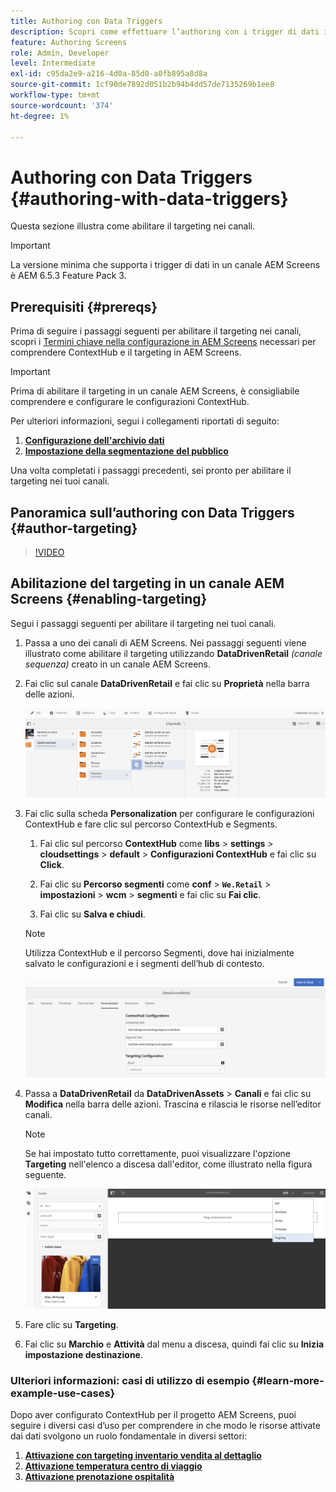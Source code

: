 ```yaml
---
title: Authoring con Data Triggers
description: Scopri come effettuare l’authoring con i trigger di dati in un canale AEM Screens.
feature: Authoring Screens
role: Admin, Developer
level: Intermediate
exl-id: c95da2e9-a216-4d0a-85d0-a0fb895a8d8a
source-git-commit: 1cf90de7892d051b2b94b4dd57de7135269b1ee8
workflow-type: tm+mt
source-wordcount: '374'
ht-degree: 1%

---
```


# Authoring con Data Triggers {#authoring-with-data-triggers}

Questa sezione illustra come abilitare il targeting nei canali.

>[!IMPORTANT]
>
>La versione minima che supporta i trigger di dati in un canale AEM Screens è AEM 6.5.3 Feature Pack 3.

## Prerequisiti {#prereqs}

Prima di seguire i passaggi seguenti per abilitare il targeting nei canali, scopri i [Termini chiave nella configurazione in AEM Screens](configuring-context-hub.md) necessari per comprendere ContextHub e il targeting in AEM Screens.

>[!IMPORTANT]
>
>Prima di abilitare il targeting in un canale AEM Screens, è consigliabile comprendere e configurare le configurazioni ContextHub.

Per ulteriori informazioni, segui i collegamenti riportati di seguito:

1. **[Configurazione dell&#39;archivio dati](configuring-context-hub.md)**
1. **[Impostazione della segmentazione del pubblico](configuring-context-hub.md)**

Una volta completati i passaggi precedenti, sei pronto per abilitare il targeting nei tuoi canali.

## Panoramica sull’authoring con Data Triggers {#author-targeting}

>[!VIDEO](https://video.tv.adobe.com/v/31921)

## Abilitazione del targeting in un canale AEM Screens {#enabling-targeting}

Segui i passaggi seguenti per abilitare il targeting nei tuoi canali.

1. Passa a uno dei canali di AEM Screens. Nei passaggi seguenti viene illustrato come abilitare il targeting utilizzando **DataDrivenRetail** *(canale sequenza)* creato in un canale AEM Screens.

1. Fai clic sul canale **DataDrivenRetail** e fai clic su **Proprietà** nella barra delle azioni.

   ![schermata_shot_2019-05-01at43332pm](assets/screen_shot_2019-05-01at43332pm.png)

1. Fai clic sulla scheda **Personalization** per configurare le configurazioni ContextHub e fare clic sul percorso ContextHub e Segments.

   1. Fai clic sul percorso **ContextHub** come **libs** > **settings** > **cloudsettings** > **default** > **Configurazioni ContextHub** e fai clic su **Click**.

   1. Fai clic su **Percorso segmenti** come **conf** > **`We.Retail`** > **impostazioni** > **wcm** > **segmenti** e fai clic su **Fai clic**.

   1. Fai clic su **Salva e chiudi**.

   >[!NOTE]
   >
   >Utilizza ContextHub e il percorso Segmenti, dove hai inizialmente salvato le configurazioni e i segmenti dell’hub di contesto.

   ![schermata_shot_2019-05-01at44030pm](assets/screen_shot_2019-05-01at44030pm.png)

1. Passa a **DataDrivenRetail** da **DataDrivenAssets** > **Canali** e fai clic su **Modifica** nella barra delle azioni. Trascina e rilascia le risorse nell’editor canali.

   >[!NOTE]
   >
   >Se hai impostato tutto correttamente, puoi visualizzare l&#39;opzione **Targeting** nell&#39;elenco a discesa dall&#39;editor, come illustrato nella figura seguente.

   ![schermata_shot_2019-05-01at44231pm](assets/screen_shot_2019-05-01at44231pm.png)

1. Fare clic su **Targeting**.

1. Fai clic su **Marchio** e **Attività** dal menu a discesa, quindi fai clic su **Inizia impostazione destinazione**.

### Ulteriori informazioni: casi di utilizzo di esempio {#learn-more-example-use-cases}

Dopo aver configurato ContextHub per il progetto AEM Screens, puoi seguire i diversi casi d’uso per comprendere in che modo le risorse attivate dai dati svolgono un ruolo fondamentale in diversi settori:

1. **[Attivazione con targeting inventario vendita al dettaglio](retail-inventory-activation.md)**
1. **[Attivazione temperatura centro di viaggio](local-temperature-activation.md)**
1. **[Attivazione prenotazione ospitalità](hospitality-reservation-activation.md)**
